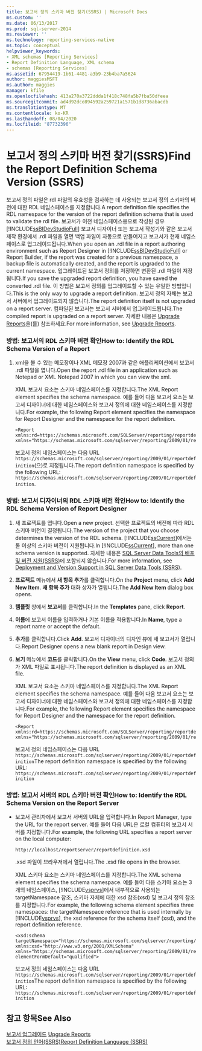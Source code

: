 ```yaml
---
title: 보고서 정의 스키마 버전 찾기(SSRS) | Microsoft Docs
ms.custom: ''
ms.date: 06/13/2017
ms.prod: sql-server-2014
ms.reviewer: ''
ms.technology: reporting-services-native
ms.topic: conceptual
helpviewer_keywords:
- XML schemas [Reporting Services]
- Report Definition Language, XML schema
- schemas [Reporting Services]
ms.assetid: 67954419-1b61-4481-a3b9-23b4ba7a5624
author: maggiesMSFT
ms.author: maggies
manager: kfile
ms.openlocfilehash: 413a270a3722ddda1f418c748fa5b7fba50dfeea
ms.sourcegitcommit: ad4d92dce894592a259721a1571b1d8736abacdb
ms.translationtype: MT
ms.contentlocale: ko-KR
ms.lasthandoff: 08/04/2020
ms.locfileid: "87732396"
---
```

# <a name="find-the-report-definition-schema-version-ssrs"></a><span data-ttu-id="12f63-102">보고서 정의 스키마 버전 찾기(SSRS)</span><span class="sxs-lookup"><span data-stu-id="12f63-102">Find the Report Definition Schema Version (SSRS)</span></span>
  <span data-ttu-id="12f63-103">보고서 정의 파일은 rdl 파일의 유효성을 검사하는 데 사용되는 보고서 정의 스키마의 버전에 대한 RDL 네임스페이스를 지정합니다.</span><span class="sxs-lookup"><span data-stu-id="12f63-103">A report definition file specifies the RDL namespace for the version of the report definition schema that is used to validate the rdl file.</span></span> <span data-ttu-id="12f63-104">보고서가 이전 네임스페이스용으로 작성된 경우 [!INCLUDE[ssBIDevStudioFull](../../includes/ssbidevstudiofull-md.md)] 보고서 디자이너 또는 보고서 작성기와 같은 보고서 제작 환경에서 .rdl 파일을 열면 백업 파일이 자동으로 만들어지고 보고서가 현재 네임스페이스로 업그레이드됩니다.</span><span class="sxs-lookup"><span data-stu-id="12f63-104">When you open an .rdl file in a report authoring environment such as Report Designer in [!INCLUDE[ssBIDevStudioFull](../../includes/ssbidevstudiofull-md.md)] or Report Builder, if the report was created for a previous namespace, a backup file is automatically created, and the report is upgraded to the current namespace.</span></span> <span data-ttu-id="12f63-105">업그레이드된 보고서 정의를 저장하면 변환된 .rdl 파일이 저장됩니다.</span><span class="sxs-lookup"><span data-stu-id="12f63-105">If you save the upgraded report definition, you have saved the converted .rdl file.</span></span> <span data-ttu-id="12f63-106">이 방법은 보고서 정의를 업그레이드할 수 있는 유일한 방법입니다.</span><span class="sxs-lookup"><span data-stu-id="12f63-106">This is the only way to upgrade a report definition.</span></span> <span data-ttu-id="12f63-107">보고서 정의 자체는 보고서 서버에서 업그레이드되지 않습니다.</span><span class="sxs-lookup"><span data-stu-id="12f63-107">The report definition itself is not upgraded on a report server.</span></span> <span data-ttu-id="12f63-108">컴파일된 보고서는 보고서 서버에서 업그레이드됩니다.</span><span class="sxs-lookup"><span data-stu-id="12f63-108">The compiled report is upgraded on a report server.</span></span> <span data-ttu-id="12f63-109">자세한 내용은 [Upgrade Reports](../install-windows/upgrade-reports.md)을(를) 참조하세요.</span><span class="sxs-lookup"><span data-stu-id="12f63-109">For more information, see [Upgrade Reports](../install-windows/upgrade-reports.md).</span></span>  
  
### <a name="how-to-identify-the-rdl-schema-version-of-a-report"></a><span data-ttu-id="12f63-110">방법: 보고서의 RDL 스키마 버전 확인</span><span class="sxs-lookup"><span data-stu-id="12f63-110">How to: Identify the RDL Schema Version of a Report</span></span>  
  
1.  <span data-ttu-id="12f63-111">xml을 볼 수 있는 메모장이나 XML 메모장 2007과 같은 애플리케이션에서 보고서 .rdl 파일을 엽니다.</span><span class="sxs-lookup"><span data-stu-id="12f63-111">Open the report .rdl file in an application such as Notepad or XML Notepad 2007 in which you can view the xml.</span></span>  
  
     <span data-ttu-id="12f63-112">XML 보고서 요소는 스키마 네임스페이스를 지정합니다.</span><span class="sxs-lookup"><span data-stu-id="12f63-112">The XML Report element specifies the schema namespace.</span></span> <span data-ttu-id="12f63-113">예를 들어 다음 보고서 요소는 보고서 디자이너에 대한 네임스페이스와 보고서 정의에 대한 네임스페이스를 지정합니다.</span><span class="sxs-lookup"><span data-stu-id="12f63-113">For example, the following Report element specifies the namespace for Report Designer and the namespace for the report definition.</span></span>  
  
    ```  
    <Report xmlns:rd=https://schemas.microsoft.com/SQLServer/reporting/reportdesigner   
    xmlns="https://schemas.microsoft.com/sqlserver/reporting/2009/01/reportdefinition">  
    ```  
  
     <span data-ttu-id="12f63-114">보고서 정의 네임스페이스는 다음 URL `https://schemas.microsoft.com/sqlserver/reporting/2009/01/reportdefinition`(으)로 지정됩니다.</span><span class="sxs-lookup"><span data-stu-id="12f63-114">The report definition namespace is specified by the following URL: `https://schemas.microsoft.com/sqlserver/reporting/2009/01/reportdefinition`.</span></span>  
  
### <a name="how-to-identify-the-rdl-schema-version-of-report-designer"></a><span data-ttu-id="12f63-115">방법: 보고서 디자이너의 RDL 스키마 버전 확인</span><span class="sxs-lookup"><span data-stu-id="12f63-115">How to: Identify the RDL Schema Version of Report Designer</span></span>  
  
1.  <span data-ttu-id="12f63-116">새 프로젝트를 엽니다.</span><span class="sxs-lookup"><span data-stu-id="12f63-116">Open a new project.</span></span> <span data-ttu-id="12f63-117">선택한 프로젝트의 버전에 따라 RDL 스키마 버전이 결정됩니다.</span><span class="sxs-lookup"><span data-stu-id="12f63-117">The version of the project that you choose determines the version of the RDL schema.</span></span> <span data-ttu-id="12f63-118">[!INCLUDE[ssCurrent](../../includes/sscurrent-md.md)]에서는 둘 이상의 스키마 버전이 지원됩니다.</span><span class="sxs-lookup"><span data-stu-id="12f63-118">In [!INCLUDE[ssCurrent](../../includes/sscurrent-md.md)], more than one schema version is supported.</span></span> <span data-ttu-id="12f63-119">자세한 내용은 [SQL Server Data Tools의 배포 및 버전 지원&#40;SSRS&#41;](../tools/deployment-and-version-support-in-sql-server-data-tools-ssrs.md)에 포함되지 않습니다.</span><span class="sxs-lookup"><span data-stu-id="12f63-119">For more information, see [Deployment and Version Support in SQL Server Data Tools &#40;SSRS&#41;](../tools/deployment-and-version-support-in-sql-server-data-tools-ssrs.md).</span></span>  
  
2.  <span data-ttu-id="12f63-120">**프로젝트** 메뉴에서 **새 항목 추가**를 클릭합니다.</span><span class="sxs-lookup"><span data-stu-id="12f63-120">On the **Project** menu, click **Add New Item**.</span></span> <span data-ttu-id="12f63-121">**새 항목 추가** 대화 상자가 열립니다.</span><span class="sxs-lookup"><span data-stu-id="12f63-121">The **Add New Item** dialog box opens.</span></span>  
  
3.  <span data-ttu-id="12f63-122">**템플릿** 창에서 **보고서**를 클릭합니다.</span><span class="sxs-lookup"><span data-stu-id="12f63-122">In the **Templates** pane, click **Report**.</span></span>  
  
4.  <span data-ttu-id="12f63-123">**이름**에 보고서 이름을 입력하거나 기본 이름을 적용합니다.</span><span class="sxs-lookup"><span data-stu-id="12f63-123">In **Name**, type a report name or accept the default.</span></span>  
  
5.  <span data-ttu-id="12f63-124">**추가**를 클릭합니다.</span><span class="sxs-lookup"><span data-stu-id="12f63-124">Click **Add**.</span></span> <span data-ttu-id="12f63-125">보고서 디자이너의 디자인 뷰에 새 보고서가 열립니다.</span><span class="sxs-lookup"><span data-stu-id="12f63-125">Report Designer opens a new blank report in Design view.</span></span>  
  
6.  <span data-ttu-id="12f63-126">**보기** 메뉴에서 **코드**를 클릭합니다.</span><span class="sxs-lookup"><span data-stu-id="12f63-126">On the **View** menu, click **Code**.</span></span> <span data-ttu-id="12f63-127">보고서 정의가 XML 파일로 표시됩니다.</span><span class="sxs-lookup"><span data-stu-id="12f63-127">The report definition is displayed as an XML file.</span></span>  
  
     <span data-ttu-id="12f63-128">XML 보고서 요소는 스키마 네임스페이스를 지정합니다.</span><span class="sxs-lookup"><span data-stu-id="12f63-128">The XML Report element specifies the schema namespace.</span></span> <span data-ttu-id="12f63-129">예를 들어 다음 보고서 요소는 보고서 디자이너에 대한 네임스페이스와 보고서 정의에 대한 네임스페이스를 지정합니다.</span><span class="sxs-lookup"><span data-stu-id="12f63-129">For example, the following Report element specifies the namespace for Report Designer and the namespace for the report definition.</span></span>  
  
    ```  
    <Report xmlns:rd=https://schemas.microsoft.com/SQLServer/reporting/reportdesigner  
    xmlns="https://schemas.microsoft.com/sqlserver/reporting/2009/01/reportdefinition">  
    ```  
  
     <span data-ttu-id="12f63-130">보고서 정의 네임스페이스는 다음 URL `https://schemas.microsoft.com/sqlserver/reporting/2009/01/reportdefinition`</span><span class="sxs-lookup"><span data-stu-id="12f63-130">The report definition namespace is specified by the following URL: `https://schemas.microsoft.com/sqlserver/reporting/2009/01/reportdefinition`</span></span>  
  
### <a name="how-to-identify-the-rdl-schema-version-on-the-report-server"></a><span data-ttu-id="12f63-131">방법: 보고서 서버의 RDL 스키마 버전 확인</span><span class="sxs-lookup"><span data-stu-id="12f63-131">How to: Identify the RDL Schema Version on the Report Server</span></span>  
  
-   <span data-ttu-id="12f63-132">보고서 관리자에서 보고서 서버의 URL을 입력합니다.</span><span class="sxs-lookup"><span data-stu-id="12f63-132">In Report Manager, type the URL for the report server.</span></span> <span data-ttu-id="12f63-133">예를 들어 다음 URL은 로컬 컴퓨터의 보고서 서버를 지정합니다.</span><span class="sxs-lookup"><span data-stu-id="12f63-133">For example, the following URL specifies a report server on the local computer:</span></span>  
  
     `http://localhost/reportserver/reportdefinition.xsd`  
  
     <span data-ttu-id="12f63-134">.xsd 파일이 브라우저에서 열립니다.</span><span class="sxs-lookup"><span data-stu-id="12f63-134">The .xsd file opens in the browser.</span></span>  
  
     <span data-ttu-id="12f63-135">XML 스키마 요소는 스키마 네임스페이스를 지정합니다.</span><span class="sxs-lookup"><span data-stu-id="12f63-135">The XML schema element specifies the schema namespace.</span></span> <span data-ttu-id="12f63-136">예를 들어 다음 스키마 요소는 3개의 네임스페이스, [!INCLUDE[vsprvs](../../includes/vsprvs-md.md)]에서 내부적으로 사용되는 targetNamespace 참조, 스키마 자체에 대한 xsd 참조(xsd) 및 보고서 정의 참조를 지정합니다.</span><span class="sxs-lookup"><span data-stu-id="12f63-136">For example, the following schema element specifies three namespaces: the targetNamespace reference that is used internally by [!INCLUDE[vsprvs](../../includes/vsprvs-md.md)], the xsd reference for the schema itself (xsd), and the report definition reference.</span></span>  
  
    ```  
    <xsd:schema   
    targetNamespace="https://schemas.microsoft.com/sqlserver/reporting/2009/01/reportdefinition"   
    xmlns:xsd="http://www.w3.org/2001/XMLSchema"   
    xmlns="https://schemas.microsoft.com/sqlserver/reporting/2009/01/reportdefinition"   
    elementFormDefault="qualified">  
    ```  
  
     <span data-ttu-id="12f63-137">보고서 정의 네임스페이스는 다음 URL `https://schemas.microsoft.com/sqlserver/reporting/2009/01/reportdefinition`</span><span class="sxs-lookup"><span data-stu-id="12f63-137">The report definition namespace is specified by the following URL: `https://schemas.microsoft.com/sqlserver/reporting/2009/01/reportdefinition`</span></span>  
  
## <a name="see-also"></a><span data-ttu-id="12f63-138">참고 항목</span><span class="sxs-lookup"><span data-stu-id="12f63-138">See Also</span></span>  
 <span data-ttu-id="12f63-139">[보고서 업그레이드](../install-windows/upgrade-reports.md) </span><span class="sxs-lookup"><span data-stu-id="12f63-139">[Upgrade Reports](../install-windows/upgrade-reports.md) </span></span>  
 [<span data-ttu-id="12f63-140">보고서 정의 언어&#40;SSRS&#41;</span><span class="sxs-lookup"><span data-stu-id="12f63-140">Report Definition Language &#40;SSRS&#41;</span></span>](report-definition-language-ssrs.md)  
  
  
